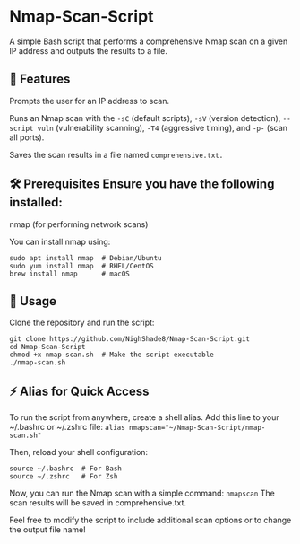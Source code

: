 # Nmap-Scan-Script
A simple Bash script that performs a comprehensive Nmap scan on a given IP address and outputs the results to a file.

## 🚀 Features

Prompts the user for an IP address to scan.

Runs an Nmap scan with the `-sC` (default scripts), `-sV` (version detection), `--script vuln` (vulnerability scanning), `-T4` (aggressive timing), and `-p-` (scan all ports).

Saves the scan results in a file named `comprehensive.txt.`

## 🛠 Prerequisites Ensure you have the following installed:

nmap (for performing network scans)

You can install nmap using:
```
sudo apt install nmap  # Debian/Ubuntu
sudo yum install nmap  # RHEL/CentOS
brew install nmap      # macOS
```
## 📌 Usage
Clone the repository and run the script:
```
git clone https://github.com/NighShade8/Nmap-Scan-Script.git
cd Nmap-Scan-Script
chmod +x nmap-scan.sh  # Make the script executable
./nmap-scan.sh
```
## ⚡ Alias for Quick Access
To run the script from anywhere, create a shell alias. Add this line to your ~/.bashrc or ~/.zshrc file:
`alias nmapscan="~/Nmap-Scan-Script/nmap-scan.sh"`


Then, reload your shell configuration:

```
source ~/.bashrc  # For Bash
source ~/.zshrc   # For Zsh
```
Now, you can run the Nmap scan with a simple command:
`nmapscan`
The scan results will be saved in comprehensive.txt.

Feel free to modify the script to include additional scan options or to change the output file name!
